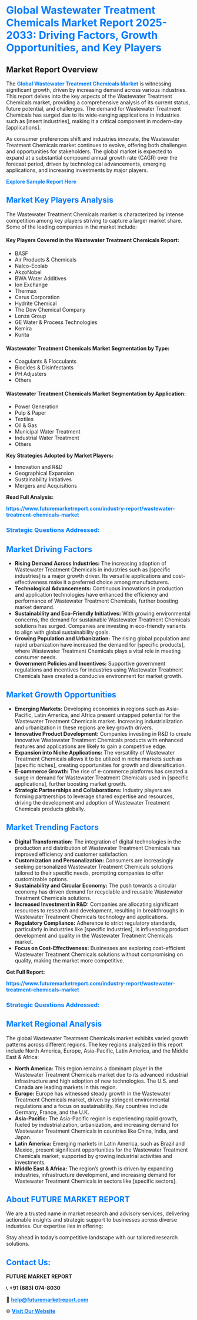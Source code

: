 <h1 style="color: #007BFF;">Global Wastewater Treatment Chemicals Market Report 2025-2033: Driving Factors, Growth Opportunities, and Key Players</h1>

<section id="overview">
<h2>Market Report Overview</h2>
<p>The <a href="https://www.futuremarketreport.com/industry-report/wastewater-treatment-chemicals-market" style="color: #007BFF; text-decoration: none;"><strong>Global Wastewater Treatment Chemicals Market</strong></a> is witnessing significant growth, driven by increasing demand across various industries. This report delves into the key aspects of the Wastewater Treatment Chemicals market, providing a comprehensive analysis of its current status, future potential, and challenges. The demand for Wastewater Treatment Chemicals has surged due to its wide-ranging applications in industries such as [insert industries], making it a critical component in modern-day [applications].</p>
<p>As consumer preferences shift and industries innovate, the Wastewater Treatment Chemicals market continues to evolve, offering both challenges and opportunities for stakeholders. The global market is expected to expand at a substantial compound annual growth rate (CAGR) over the forecast period, driven by technological advancements, emerging applications, and increasing investments by major players.</p>
</section>

<section id="overview">
<p><a href="https://www.futuremarketreport.com/request-sample/reportId=105316" style="color: #007BFF; text-decoration: none;"><strong>Explore Sample Report Here</strong></a></p>
</section>

<section id="key-players">
<h2 style="color: #007BFF;">Market Key Players Analysis</h2>
<p>The Wastewater Treatment Chemicals market is characterized by intense competition among key players striving to capture a larger market share. Some of the leading companies in the market include:</p>
<h4>Key Players Covered in the Wastewater Treatment Chemicals Report:</h4>
<ul><li>BASF</li><li>Air Products &amp; Chemicals</li><li>Nalco-Ecolab</li><li>AkzoNobel</li><li>BWA Water Additives</li><li>Ion Exchange</li><li>Thermax</li><li>Carus Corporation</li><li>Hydrite Chemical</li><li>The Dow Chemical Company</li><li>Lonza Group</li><li>GE Water &amp; Process Technologies</li><li>Kemira</li><li>Kurita</li></ul>
<h4>Wastewater Treatment Chemicals Market Segmentation by Type:</h4>
<ul><li>Coagulants &amp; Flocculants</li><li>Biocides &amp; Disinfectants</li><li>PH Adjusters</li><li>Others</li></ul>

<h4>Wastewater Treatment Chemicals Market Segmentation by Application:</h4>
<ul><li>Power Generation</li><li>Pulp &amp; Paper</li><li>Textiles</li><li>Oil &amp; Gas</li><li>Municipal Water Treatment</li><li>Industrial Water Treatment</li><li>Others</li></ul>
<p><strong>Key Strategies Adopted by Market Players:</strong></p>
<ul>
<li>Innovation and R&D</li>
<li>Geographical Expansion</li>
<li>Sustainability Initiatives</li>
<li>Mergers and Acquisitions</li>
</ul>
</section>

<section>
<p><strong>Read Full Analysis: </strong></p><a href="https://www.futuremarketreport.com/industry-report/wastewater-treatment-chemicals-market" style="color: #007BFF; text-decoration: none;"><strong>https://www.futuremarketreport.com/industry-report/wastewater-treatment-chemicals-market</strong></a>
<h3 style="color: #007BFF;">Strategic Questions Addressed:</h3>
</section>

<section id="driving-factors">
<h2 style="color: #007BFF;">Market Driving Factors</h2>
<ul>
<li><strong>Rising Demand Across Industries:</strong> The increasing adoption of Wastewater Treatment Chemicals in industries such as [specific industries] is a major growth driver. Its versatile applications and cost-effectiveness make it a preferred choice among manufacturers.</li>
<li><strong>Technological Advancements:</strong> Continuous innovations in production and application technologies have enhanced the efficiency and performance of Wastewater Treatment Chemicals, further boosting market demand.</li>
<li><strong>Sustainability and Eco-Friendly Initiatives:</strong> With growing environmental concerns, the demand for sustainable Wastewater Treatment Chemicals solutions has surged. Companies are investing in eco-friendly variants to align with global sustainability goals.</li>
<li><strong>Growing Population and Urbanization:</strong> The rising global population and rapid urbanization have increased the demand for [specific products], where Wastewater Treatment Chemicals plays a vital role in meeting consumer needs.</li>
<li><strong>Government Policies and Incentives:</strong> Supportive government regulations and incentives for industries using Wastewater Treatment Chemicals have created a conducive environment for market growth.</li>
</ul>
</section>

<section id="growth-opportunities">
<h2 style="color: #007BFF;">Market Growth Opportunities</h2>
<ul>
<li><strong>Emerging Markets:</strong> Developing economies in regions such as Asia-Pacific, Latin America, and Africa present untapped potential for the Wastewater Treatment Chemicals market. Increasing industrialization and urbanization in these regions are key growth drivers.</li>
<li><strong>Innovative Product Development:</strong> Companies investing in R&D to create innovative Wastewater Treatment Chemicals products with enhanced features and applications are likely to gain a competitive edge.</li>
<li><strong>Expansion into Niche Applications:</strong> The versatility of Wastewater Treatment Chemicals allows it to be utilized in niche markets such as [specific niches], creating opportunities for growth and diversification.</li>
<li><strong>E-commerce Growth:</strong> The rise of e-commerce platforms has created a surge in demand for Wastewater Treatment Chemicals used in [specific applications], further boosting market growth.</li>
<li><strong>Strategic Partnerships and Collaborations:</strong> Industry players are forming partnerships to leverage shared expertise and resources, driving the development and adoption of Wastewater Treatment Chemicals products globally.</li>
</ul>
</section>

<section id="trending-factors">
<h2 style="color: #007BFF;">Market Trending Factors</h2>
<ul>
<li><strong>Digital Transformation:</strong> The integration of digital technologies in the production and distribution of Wastewater Treatment Chemicals has improved efficiency and customer satisfaction.</li>
<li><strong>Customization and Personalization:</strong> Consumers are increasingly seeking personalized Wastewater Treatment Chemicals solutions tailored to their specific needs, prompting companies to offer customizable options.</li>
<li><strong>Sustainability and Circular Economy:</strong> The push towards a circular economy has driven demand for recyclable and reusable Wastewater Treatment Chemicals solutions.</li>
<li><strong>Increased Investment in R&D:</strong> Companies are allocating significant resources to research and development, resulting in breakthroughs in Wastewater Treatment Chemicals technology and applications.</li>
<li><strong>Regulatory Compliance:</strong> Adherence to strict regulatory standards, particularly in industries like [specific industries], is influencing product development and quality in the Wastewater Treatment Chemicals market.</li>
<li><strong>Focus on Cost-Effectiveness:</strong> Businesses are exploring cost-efficient Wastewater Treatment Chemicals solutions without compromising on quality, making the market more competitive.</li>
</ul>
</section>

<section>
<p><strong>Get Full Report: </strong></p><a href="https://www.futuremarketreport.com/industry-report/wastewater-treatment-chemicals-market" style="color: #007BFF; text-decoration: none;"><strong>https://www.futuremarketreport.com/industry-report/wastewater-treatment-chemicals-market</strong></a>
<h3 style="color: #007BFF;">Strategic Questions Addressed:</h3>
</section>


<section id="regional-analysis">
<h2 style="color: #007BFF;">Market Regional Analysis</h2>
<p>The global Wastewater Treatment Chemicals market exhibits varied growth patterns across different regions. The key regions analyzed in this report include North America, Europe, Asia-Pacific, Latin America, and the Middle East & Africa:</p>
<ul>
<li><strong>North America:</strong> This region remains a dominant player in the Wastewater Treatment Chemicals market due to its advanced industrial infrastructure and high adoption of new technologies. The U.S. and Canada are leading markets in this region.</li>
<li><strong>Europe:</strong> Europe has witnessed steady growth in the Wastewater Treatment Chemicals market, driven by stringent environmental regulations and a focus on sustainability. Key countries include Germany, France, and the U.K.</li>
<li><strong>Asia-Pacific:</strong> The Asia-Pacific region is experiencing rapid growth, fueled by industrialization, urbanization, and increasing demand for Wastewater Treatment Chemicals in countries like China, India, and Japan.</li>
<li><strong>Latin America:</strong> Emerging markets in Latin America, such as Brazil and Mexico, present significant opportunities for the Wastewater Treatment Chemicals market, supported by growing industrial activities and investments.</li>
<li><strong>Middle East & Africa:</strong> The region’s growth is driven by expanding industries, infrastructure development, and increasing demand for Wastewater Treatment Chemicals in sectors like [specific sectors].</li>
</ul>
</section>

<footer>
<h2 style="color: #007BFF;">About FUTURE MARKET REPORT</h2>
<p>We are a trusted name in market research and advisory services, delivering actionable insights and strategic support to businesses across diverse industries. Our expertise lies in offering:</p>

<p>Stay ahead in today’s competitive landscape with our tailored research solutions.</p>

<h2 style="color: #007BFF;">Contact Us:</h2>
<p><strong>FUTURE MARKET REPORT</strong></p>
<p>📞 <strong>+91 (883) 074-8030</strong></p>
<p>📧 <strong><a href="mailto:help@futuremarketreport.com" style="color: #007BFF;">help@futuremarketreport.com</a></strong></p>
<p>🌐 <strong><a href="https://www.futuremarketreport.com/" style="color: #007BFF;">Visit Our Website</a></strong></p>
</footer>
